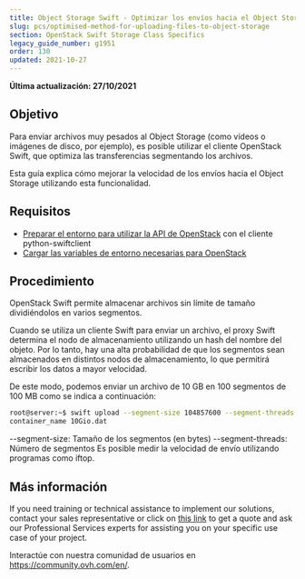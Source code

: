```yaml
---
title: Object Storage Swift - Optimizar los envíos hacia el Object Storage
slug: pcs/optimised-method-for-uploading-files-to-object-storage
section: OpenStack Swift Storage Class Specifics
legacy_guide_number: g1951
order: 130
updated: 2021-10-27
---
```


**Última actualización: 27/10/2021**

## Objetivo

Para enviar archivos muy pesados al Object Storage (como vídeos o imágenes de disco, por ejemplo), es posible utilizar el cliente OpenStack Swift, que optimiza las transferencias segmentando los archivos.

Esta guía explica cómo mejorar la velocidad de los envíos hacia el Object Storage utilizando esta funcionalidad.


## Requisitos

- [Preparar el entorno para utilizar la API de OpenStack](https://docs.ovh.com/us/es/public-cloud/prepare_the_environment_for_using_the_openstack_api/) con el cliente python-swiftclient
- [Cargar las variables de entorno necesarias para OpenStack](https://docs.ovh.com/us/es/public-cloud/set-openstack-environment-variables/)


## Procedimiento

OpenStack Swift permite almacenar archivos sin límite de tamaño dividiéndolos en varios segmentos.

Cuando se utiliza un cliente Swift para enviar un archivo, el proxy Swift determina el nodo de almacenamiento utilizando un hash del nombre del objeto. Por lo tanto, hay una alta probabilidad de que los segmentos sean almacenados en distintos nodos de almacenamiento, lo que permitirá escribir los datos a mayor velocidad.

De este modo, podemos enviar un archivo de 10 GB en 100 segmentos de 100 MB como se indica a continuación:


```bash
root@server:~$ swift upload --segment-size 104857600 --segment-threads 100
container_name 10Gio.dat
```

--segment-size: Tamaño de los segmentos (en bytes)
--segment-threads: Número de segmentos
Es posible medir la velocidad de envío utilizando programas como iftop.

## Más información
  
If you need training or technical assistance to implement our solutions, contact your sales representative or click on [this link](https://www.ovhcloud.com/es/professional-services/) to get a quote and ask our Professional Services experts for assisting you on your specific use case of your project.

Interactúe con nuestra comunidad de usuarios en <https://community.ovh.com/en/>.
